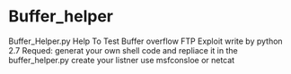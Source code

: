# Buffer_helper
Buffer_Helper.py Help To Test Buffer overflow  FTP Exploit
write by python 2.7
Requed:
generat your own shell code and repliace it in the buffer_helper.py
create your listner use msfconsloe or netcat 

